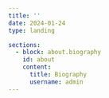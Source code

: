 ```yaml
---
title: ''
date: 2024-01-24
type: landing

sections:
  - block: about.biography
    id: about
    content:
      title: Biography
      username: admin
---
```

